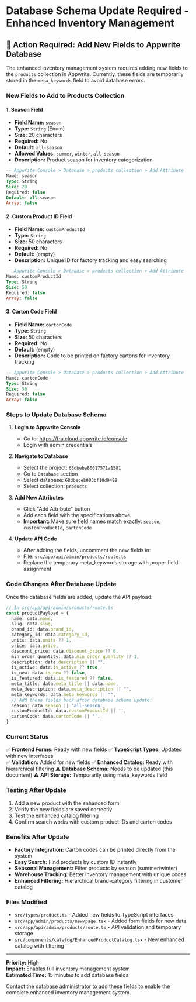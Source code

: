 # Database Schema Update Required - Enhanced Inventory Management

## 🚨 Action Required: Add New Fields to Appwrite Database

The enhanced inventory management system requires adding new fields to the `products` collection in Appwrite. Currently, these fields are temporarily stored in the `meta_keywords` field to avoid database errors.

### New Fields to Add to Products Collection

#### 1. Season Field
- **Field Name:** `season`
- **Type:** `String` (Enum)
- **Size:** 20 characters
- **Required:** No
- **Default:** `all-season`
- **Allowed Values:** `summer`, `winter`, `all-season`
- **Description:** Product season for inventory categorization

```sql
-- Appwrite Console > Database > products collection > Add Attribute
Name: season
Type: String
Size: 20
Required: false
Default: all-season
Array: false
```

#### 2. Custom Product ID Field
- **Field Name:** `customProductId`
- **Type:** `String`
- **Size:** 50 characters
- **Required:** No
- **Default:** (empty)
- **Description:** Unique ID for factory tracking and easy searching

```sql
-- Appwrite Console > Database > products collection > Add Attribute
Name: customProductId
Type: String
Size: 50
Required: false
Array: false
```

#### 3. Carton Code Field
- **Field Name:** `cartonCode`
- **Type:** `String`
- **Size:** 50 characters
- **Required:** No
- **Default:** (empty)
- **Description:** Code to be printed on factory cartons for inventory tracking

```sql
-- Appwrite Console > Database > products collection > Add Attribute
Name: cartonCode
Type: String
Size: 50
Required: false
Array: false
```

### Steps to Update Database Schema

1. **Login to Appwrite Console**
   - Go to: https://fra.cloud.appwrite.io/console
   - Login with admin credentials

2. **Navigate to Database**
   - Select the project: `68dbeba80017571a1581`
   - Go to `Database` section
   - Select database: `68dbeceb003bf10d9498`
   - Select collection: `products`

3. **Add New Attributes**
   - Click "Add Attribute" button
   - Add each field with the specifications above
   - **Important:** Make sure field names match exactly: `season`, `customProductId`, `cartonCode`

4. **Update API Code**
   - After adding the fields, uncomment the new fields in:
   - File: `src/app/api/admin/products/route.ts`
   - Replace the temporary meta_keywords storage with proper field assignment

### Code Changes After Database Update

Once the database fields are added, update the API payload:

```typescript
// In src/app/api/admin/products/route.ts
const productPayload = {
  name: data.name,
  slug: data.slug,
  brand_id: data.brand_id,
  category_id: data.category_id,
  units: data.units ?? 1,
  price: data.price,
  discount_price: data.discount_price ?? 0,
  min_order_quantity: data.min_order_quantity ?? 1,
  description: data.description || "",
  is_active: data.is_active ?? true,
  is_new: data.is_new ?? false,
  is_featured: data.is_featured ?? false,
  meta_title: data.meta_title || data.name,
  meta_description: data.meta_description || "",
  meta_keywords: data.meta_keywords || "",
  // Add these fields back after database schema update:
  season: data.season || 'all-season',
  customProductId: data.customProductId || '',
  cartonCode: data.cartonCode || '',
}
```

### Current Status

✅ **Frontend Forms:** Ready with new fields
✅ **TypeScript Types:** Updated with new interfaces  
✅ **Validation:** Added for new fields
✅ **Enhanced Catalog:** Ready with hierarchical filtering
⚠️ **Database Schema:** Needs to be updated (this document)
⚠️ **API Storage:** Temporarily using meta_keywords field

### Testing After Update

1. Add a new product with the enhanced form
2. Verify the new fields are saved correctly
3. Test the enhanced catalog filtering
4. Confirm search works with custom product IDs and carton codes

### Benefits After Update

- **Factory Integration:** Carton codes can be printed directly from the system
- **Easy Search:** Find products by custom ID instantly
- **Seasonal Management:** Filter products by season (summer/winter)
- **Warehouse Tracking:** Better inventory management with unique codes
- **Enhanced Filtering:** Hierarchical brand-category filtering in customer catalog

### Files Modified

- `src/types/product.ts` - Added new fields to TypeScript interfaces
- `src/app/admin/products/new/page.tsx` - Added form fields for new data
- `src/app/api/admin/products/route.ts` - API validation and temporary storage
- `src/components/catalog/EnhancedProductCatalog.tsx` - New enhanced catalog with filtering

---

**Priority:** High  
**Impact:** Enables full inventory management system  
**Estimated Time:** 15 minutes to add database fields  

Contact the database administrator to add these fields to enable the complete enhanced inventory management system.